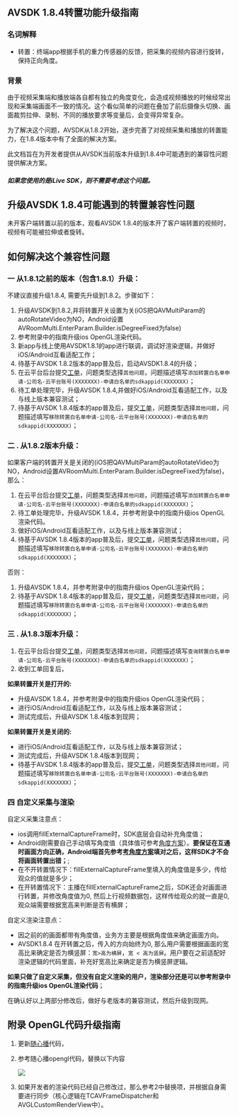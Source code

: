 ## AVSDK 1.8.4转置功能升级指南

### 名词解释

* 转置：终端app根据手机的重力传感器的反馈，把采集的视频内容进行旋转，保持正向角度。

### 背景

由于视频采集端和播放端各自都有独立的角度变化，会造成视频播放的时候经常出现和采集端画面不一致的情况。这个看似简单的问题在叠加了前后摄像头切换、画面裁剪拉伸、录制、不同的播放要求等变量后，会变得异常复杂。

为了解决这个问题，AVSDK从1.8.2开始，逐步完善了对视频采集和播放的转置能力，在1.8.4版本中有了全面的解决方案。

此文档旨在为开发者提供从AVSDK当前版本升级到1.8.4中可能遇到的兼容性问题提供解决方案。

##### 如果您使用的是iLive SDK，则不需要考虑这个问题。

## 升级AVSDK 1.8.4可能遇到的转置兼容性问题

未开客户端转置以前的版本，观看AVSDK 1.8.4的版本开了客户端转置的视频时，视频有可能被拉伸或者旋转。


## 如何解决这个兼容性问题

### 一 从1.8.1之前的版本（包含1.8.1）升级：

不建议直接升级1.8.4, 需要先升级到1.8.2。步骤如下：

1. 升级AVSDK到1.8.2,并将转置开关设置为关(iOS把QAVMultiParam的autoRotateVideo为NO，Android设置AVRoomMulti.EnterParam.Builder.isDegreeFixed为false)
2. 参考附录中的指南升级ios OpenGL渲染代码。
3. 新app与线上使用AVSDK1.8.1的app进行联调，调试好渲染逻辑，并做好iOS/Android互看适配工作；
4. 待基于AVSDK 1.8.2版本的app普及后，启动AVSDK1.8.4的升级；
5. 在云平台后台提交[工单](http://console.tce.fsphere.cn/workorder/category/create?level1_id=29&level2_id=37&level1_name=%E8%A7%86%E9%A2%91%E4%B8%8E%E9%80%9A%E4%BF%A1%E6%9C%8D%E5%8A%A1&level2_name=%E4%BA%92%E5%8A%A8%E7%9B%B4%E6%92%AD%20%20ILVB)，问题类型选择`其他问题`，问题描述填写`添加转置白名单申请-公司名-云平台账号(XXXXXXX)-申请白名单的sdkappid(XXXXXXX)`；
6. 待工单处理完毕，升级AVSDK 1.8.4,并做好iOS/Android互看适配工作，以及与线上版本兼容测试；
7. 待基于AVSDK 1.8.4版本的app普及后，提交[工单](http://console.tce.fsphere.cn/workorder/category/create?level1_id=29&level2_id=37&level1_name=%E8%A7%86%E9%A2%91%E4%B8%8E%E9%80%9A%E4%BF%A1%E6%9C%8D%E5%8A%A1&level2_name=%E4%BA%92%E5%8A%A8%E7%9B%B4%E6%92%AD%20%20ILVB)，问题类型选择`其他问题`，问题描述填写`移除转置白名单申请-公司名-云平台账号(XXXXXXX)-申请白名单的sdkappid(XXXXXXX)`；



### 二 . 从1.8.2版本升级：

如果客户端的转置开关是关闭的(iOS把QAVMultiParam的autoRotateVideo为NO，Android设置AVRoomMulti.EnterParam.Builder.isDegreeFixed为false)，那么：

1. 在云平台后台提交[工单](http://console.tce.fsphere.cn/workorder/category/create?level1_id=29&level2_id=37&level1_name=%E8%A7%86%E9%A2%91%E4%B8%8E%E9%80%9A%E4%BF%A1%E6%9C%8D%E5%8A%A1&level2_name=%E4%BA%92%E5%8A%A8%E7%9B%B4%E6%92%AD%20%20ILVB)，问题类型选择`其他问题`，问题描述填写`添加转置白名单申请-公司名-云平台账号(XXXXXXX)-申请白名单的sdkappid(XXXXXXX)`；
2. 待工单处理完毕，升级AVSDK 1.8.4，并参考附录中的指南升级ios OpenGL渲染代码。
3. 做好iOS/Android互看适配工作，以及与线上版本兼容测试；
5. 待基于AVSDK 1.8.4版本的app普及后，提交[工单](http://console.tce.fsphere.cn/workorder/category/create?level1_id=29&level2_id=37&level1_name=%E8%A7%86%E9%A2%91%E4%B8%8E%E9%80%9A%E4%BF%A1%E6%9C%8D%E5%8A%A1&level2_name=%E4%BA%92%E5%8A%A8%E7%9B%B4%E6%92%AD%20%20ILVB)，问题类型选择`其他问题`，问题描述填写`移除转置白名单申请-公司名-云平台账号(XXXXXXX)-申请白名单的sdkappid(XXXXXXX)`；


否则：

1. 升级AVSDK 1.8.4，并参考附录中的指南升级ios OpenGL渲染代码；
2. 待基于AVSDK 1.8.4版本的app普及后，提交[工单](http://console.tce.fsphere.cn/workorder/category/create?level1_id=29&level2_id=37&level1_name=%E8%A7%86%E9%A2%91%E4%B8%8E%E9%80%9A%E4%BF%A1%E6%9C%8D%E5%8A%A1&level2_name=%E4%BA%92%E5%8A%A8%E7%9B%B4%E6%92%AD%20%20ILVB)，问题类型选择`其他问题`，问题描述填写`移除转置白名单申请-公司名-云平台账号(XXXXXXX)-申请白名单的sdkappid(XXXXXXX)`；

### 三 . 从1.8.3版本升级：

1. 在云平台后台提交[工单](http://console.tce.fsphere.cn/workorder/category/create?level1_id=29&level2_id=37&level1_name=%E8%A7%86%E9%A2%91%E4%B8%8E%E9%80%9A%E4%BF%A1%E6%9C%8D%E5%8A%A1&level2_name=%E4%BA%92%E5%8A%A8%E7%9B%B4%E6%92%AD%20%20ILVB)，问题类型选择`其他问题`，问题描述填写`查询转置白名单申请-公司名-云平台账号(XXXXXXX)-申请白名单的sdkappid(XXXXXXX)`；
2. 收到工单回复后，

**如果转置开关是打开的:**

* 升级AVSDK 1.8.4，并参考附录中的指南升级ios OpenGL渲染代码；
* 进行iOS/Android互看适配工作，以及与线上版本兼容测试；
* 测试完成后，升级AVSDK 1.8.4版本到现网；

**如果转置开关是关闭的:**

* 进行iOS/Android互看适配工作，以及与线上版本兼容测试；
* 测试完成后，升级AVSDK 1.8.4版本到现网；
* 待基于AVSDK 1.8.4版本的app普及后，提交[工单](http://console.tce.fsphere.cn/workorder/category/create?level1_id=29&level2_id=37&level1_name=%E8%A7%86%E9%A2%91%E4%B8%8E%E9%80%9A%E4%BF%A1%E6%9C%8D%E5%8A%A1&level2_name=%E4%BA%92%E5%8A%A8%E7%9B%B4%E6%92%AD%20%20ILVB)，问题类型选择`其他问题`，问题描述填写`移除转置白名单申请-公司名-云平台账号(XXXXXXX)-申请白名单的sdkappid(XXXXXXX)`；

### 四 自定义采集与渲染

自定义采集注意点：

* ios调用fillExternalCaptureFrame时，SDK底层会自动补充角度值；
* Android刚需要自己手动填写角度值（具体值可参考[角度方案](https://github.com/tencentyun/qcloud-documents/blob/master/product/%E8%A7%86%E9%A2%91%E6%9C%8D%E5%8A%A1/%E4%BA%92%E5%8A%A8%E7%9B%B4%E6%92%AD/newDoc/%E8%A7%92%E5%BA%A6%E6%96%B9%E6%A1%88.md)）。**要保证在互通时画面方向正确，Android端首先参考[考角度方案](https://github.com/tencentyun/qcloud-documents/blob/master/product/%E8%A7%86%E9%A2%91%E6%9C%8D%E5%8A%A1/%E4%BA%92%E5%8A%A8%E7%9B%B4%E6%92%AD/newDoc/%E8%A7%92%E5%BA%A6%E6%96%B9%E6%A1%88.md)填对之后，这样SDK才不会将画面转置出错；**;
* 在不开转置情况下：fillExternalCaptureFrame里填入的角度值是多少，传给观众的值就是多少；
* 在开转置情况下：主播在fillExternalCaptureFrame之后，SDK还会对画面进行转置，并修改角度值为0, 然后上行视频数据包，这样传给观众的就一直是0, 观众端需要根据宽高来判断是否有横屏；

自定义渲染注意点：

* 因之前的的画面都带有角度值，业务方主要是根据角度值来确定画面方向。
* AVSDK1.8.4 在开转置之后，传入的方向始终为0, 那么用户需要根据画面的宽高比来确定是否为横竖屏：`宽>高为横屏`，`宽 < 高为竖屏`。用户要在之前适配好渲染逻辑的代码里面，补充好宽高比来确定是否为横竖屏逻辑。

**如果只做了自定义采集，但没有自定义渲染的用户，渲染部分还是可以参考附录中的指南升级ios OpenGL渲染代码**；

在确认好以上两部分修改后，做好与老版本的兼容测试，然后升级到现网。


## 附录 OpenGL代码升级指南

1. 更新[随心播](https://github.com/zhaoyang21cn/iOS_Suixinbo)代码，
2. 参考随心播opengl代码，替换以下内容
	
	![](http://imgcache.tcecqpoc.fsphere.cn/image/mc.qcloudimg.com/static/img/94f24136772e38c77fe40a1968163539/mergeopengl.png)
	
3. 如果开发者的渲染代码已经自己修改过，那么参考2中替换项，并根据自身需要进行同步（核心逻辑在TCAVFrameDispatcher和AVGLCustomRenderView中）。